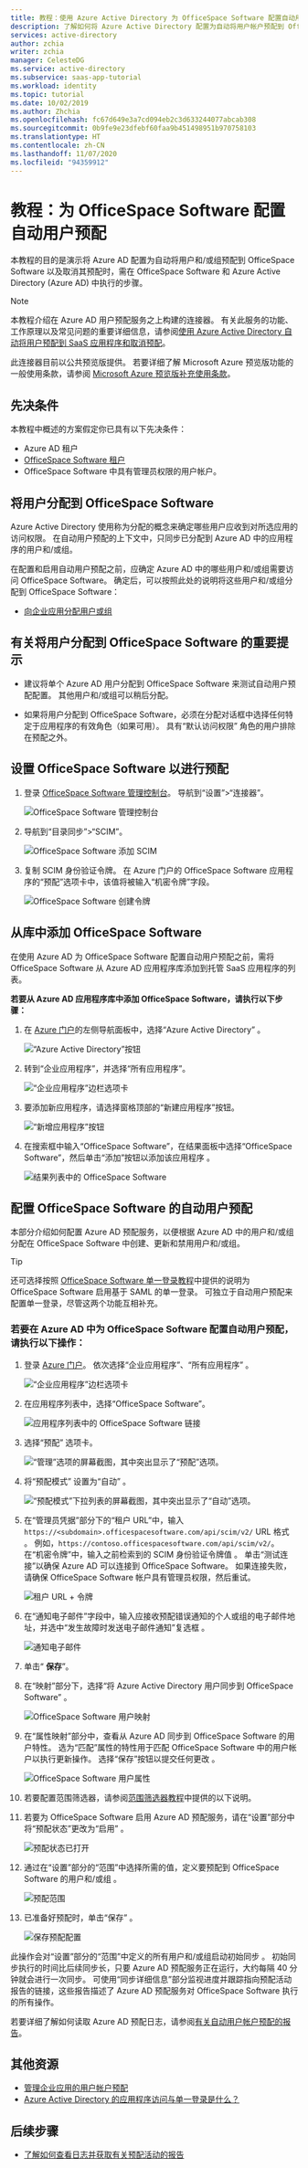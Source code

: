 ```yaml
---
title: 教程：使用 Azure Active Directory 为 OfficeSpace Software 配置自动用户预配 | Microsoft Docs
description: 了解如何将 Azure Active Directory 配置为自动将用户帐户预配到 OfficeSpace Software 和取消其预配。
services: active-directory
author: zchia
writer: zchia
manager: CelesteDG
ms.service: active-directory
ms.subservice: saas-app-tutorial
ms.workload: identity
ms.topic: tutorial
ms.date: 10/02/2019
ms.author: Zhchia
ms.openlocfilehash: fc67d649e3a7cd094eb2c3d633244077abcab308
ms.sourcegitcommit: 0b9fe9e23dfebf60faa9b451498951b970758103
ms.translationtype: HT
ms.contentlocale: zh-CN
ms.lasthandoff: 11/07/2020
ms.locfileid: "94359912"
---
```

# <a name="tutorial-configure-officespace-software-for-automatic-user-provisioning"></a>教程：为 OfficeSpace Software 配置自动用户预配

本教程的目的是演示将 Azure AD 配置为自动将用户和/或组预配到 OfficeSpace Software 以及取消其预配时，需在 OfficeSpace Software 和 Azure Active Directory (Azure AD) 中执行的步骤。

> [!NOTE]
> 本教程介绍在 Azure AD 用户预配服务之上构建的连接器。 有关此服务的功能、工作原理以及常见问题的重要详细信息，请参阅[使用 Azure Active Directory 自动将用户预配到 SaaS 应用程序和取消预配](../app-provisioning/user-provisioning.md)。
>
> 此连接器目前以公共预览版提供。 若要详细了解 Microsoft Azure 预览版功能的一般使用条款，请参阅 [Microsoft Azure 预览版补充使用条款](https://azure.microsoft.com/support/legal/preview-supplemental-terms/)。

## <a name="prerequisites"></a>先决条件

本教程中概述的方案假定你已具有以下先决条件：

* Azure AD 租户
* [OfficeSpace Software 租户](https://www.officespacesoftware.com/)
* OfficeSpace Software 中具有管理员权限的用户帐户。

## <a name="assigning-users-to-officespace-software"></a>将用户分配到 OfficeSpace Software

Azure Active Directory 使用称为分配的概念来确定哪些用户应收到对所选应用的访问权限。 在自动用户预配的上下文中，只同步已分配到 Azure AD 中的应用程序的用户和/或组。

在配置和启用自动用户预配之前，应确定 Azure AD 中的哪些用户和/或组需要访问 OfficeSpace Software。 确定后，可以按照此处的说明将这些用户和/或组分配到 OfficeSpace Software：
* [向企业应用分配用户或组](../manage-apps/assign-user-or-group-access-portal.md)

## <a name="important-tips-for-assigning-users-to-officespace-software"></a>有关将用户分配到 OfficeSpace Software 的重要提示

* 建议将单个 Azure AD 用户分配到 OfficeSpace Software 来测试自动用户预配配置。 其他用户和/或组可以稍后分配。

* 如果将用户分配到 OfficeSpace Software，必须在分配对话框中选择任何特定于应用程序的有效角色（如果可用）。 具有“默认访问权限”  角色的用户排除在预配之外。

## <a name="set-up-officespace-software-for-provisioning"></a>设置 OfficeSpace Software 以进行预配

1. 登录 [OfficeSpace Software 管理控制台](https://support.officespacesoftware.com/hc)。 导航到“设置”>“连接器”。

    ![OfficeSpace Software 管理控制台](media/officespace-software-provisioning-tutorial/settings.png)

2.  导航到“目录同步”>“SCIM”。

    ![OfficeSpace Software 添加 SCIM](media/officespace-software-provisioning-tutorial/scim.png)

3.  复制 SCIM 身份验证令牌。 在 Azure 门户的 OfficeSpace Software 应用程序的“预配”选项卡中，该值将被输入“机密令牌”字段。

    ![OfficeSpace Software 创建令牌](media/officespace-software-provisioning-tutorial/token.png)

## <a name="add-officespace-software-from-the-gallery"></a>从库中添加 OfficeSpace Software

在使用 Azure AD 为 OfficeSpace Software 配置自动用户预配之前，需将 OfficeSpace Software 从 Azure AD 应用程序库添加到托管 SaaS 应用程序的列表。

**若要从 Azure AD 应用程序库中添加 OfficeSpace Software，请执行以下步骤：**

1. 在 [Azure 门户](https://portal.azure.com)的左侧导航面板中，选择“Azure Active Directory” 。

    ![“Azure Active Directory”按钮](common/select-azuread.png)

2. 转到“企业应用程序”，并选择“所有应用程序”。 

    ![“企业应用程序”边栏选项卡](common/enterprise-applications.png)

3. 要添加新应用程序，请选择窗格顶部的“新建应用程序”按钮。

    ![“新增应用程序”按钮](common/add-new-app.png)

4. 在搜索框中输入“OfficeSpace Software”，在结果面板中选择“OfficeSpace Software”，然后单击“添加”按钮以添加该应用程序  。

    ![结果列表中的 OfficeSpace Software](common/search-new-app.png)

## <a name="configuring-automatic-user-provisioning-to-officespace-software"></a>配置 OfficeSpace Software 的自动用户预配 

本部分介绍如何配置 Azure AD 预配服务，以便根据 Azure AD 中的用户和/或组分配在 OfficeSpace Software 中创建、更新和禁用用户和/或组。

> [!TIP]
> 还可选择按照 [OfficeSpace Software 单一登录教程](./officespace-tutorial.md)中提供的说明为 OfficeSpace Software 启用基于 SAML 的单一登录。 可独立于自动用户预配来配置单一登录，尽管这两个功能互相补充。

### <a name="to-configure-automatic-user-provisioning-for-officespace-software-in-azure-ad"></a>若要在 Azure AD 中为 OfficeSpace Software 配置自动用户预配，请执行以下操作：

1. 登录 [Azure 门户](https://portal.azure.com)。 依次选择“企业应用程序”、“所有应用程序” 。

    ![“企业应用程序”边栏选项卡](common/enterprise-applications.png)

2. 在应用程序列表中，选择“OfficeSpace Software”。 

    ![应用程序列表中的 OfficeSpace Software 链接](common/all-applications.png)

3. 选择“预配”  选项卡。

    ![“管理”选项的屏幕截图，其中突出显示了“预配”选项。](common/provisioning.png)

4. 将“预配模式”  设置为“自动”  。

    ![“预配模式”下拉列表的屏幕截图，其中突出显示了“自动”选项。](common/provisioning-automatic.png)

5. 在“管理员凭据”部分下的“租户 URL”中，输入 `https://<subdomain>.officespacesoftware.com/api/scim/v2/` URL 格式 。 例如，`https://contoso.officespacesoftware.com/api/scim/v2/`。 在“机密令牌”中，输入之前检索到的 SCIM 身份验证令牌值 。 单击“测试连接”以确保 Azure AD 可以连接到 OfficeSpace Software。 如果连接失败，请确保 OfficeSpace Software 帐户具有管理员权限，然后重试。

    ![租户 URL + 令牌](common/provisioning-testconnection-tenanturltoken.png)

6. 在“通知电子邮件”字段中，输入应接收预配错误通知的个人或组的电子邮件地址，并选中“发生故障时发送电子邮件通知”复选框 。

    ![通知电子邮件](common/provisioning-notification-email.png)

7. 单击“ **保存**”。

8. 在“映射”部分下，选择“将 Azure Active Directory 用户同步到 OfficeSpace Software” 。

    ![OfficeSpace Software 用户映射](media/officespace-software-provisioning-tutorial/usermappings.png)

9. 在“属性映射”部分中，查看从 Azure AD 同步到 OfficeSpace Software 的用户特性。 选为“匹配”属性的特性用于匹配 OfficeSpace Software 中的用户帐户以执行更新操作。 选择“保存”按钮以提交任何更改  。

    ![OfficeSpace Software 用户属性](media/officespace-software-provisioning-tutorial/userattributes.png)

11. 若要配置范围筛选器，请参阅[范围筛选器教程](../app-provisioning/define-conditional-rules-for-provisioning-user-accounts.md)中提供的以下说明。

12. 若要为 OfficeSpace Software 启用 Azure AD 预配服务，请在“设置”部分中将“预配状态”更改为“启用”  。

    ![预配状态已打开](common/provisioning-toggle-on.png)

13. 通过在“设置”部分的“范围”中选择所需的值，定义要预配到 OfficeSpace Software 的用户和/或组 。

    ![预配范围](common/provisioning-scope.png)

14. 已准备好预配时，单击“保存”  。

    ![保存预配配置](common/provisioning-configuration-save.png)

此操作会对“设置”部分的“范围”中定义的所有用户和/或组启动初始同步   。 初始同步执行的时间比后续同步长，只要 Azure AD 预配服务正在运行，大约每隔 40 分钟就会进行一次同步。 可使用“同步详细信息”部分监视进度并跟踪指向预配活动报告的链接，这些报告描述了 Azure AD 预配服务对 OfficeSpace Software 执行的所有操作。

若要详细了解如何读取 Azure AD 预配日志，请参阅[有关自动用户帐户预配的报告](../app-provisioning/check-status-user-account-provisioning.md)。

## <a name="additional-resources"></a>其他资源

* [管理企业应用的用户帐户预配](../app-provisioning/configure-automatic-user-provisioning-portal.md)
* [Azure Active Directory 的应用程序访问与单一登录是什么？](../manage-apps/what-is-single-sign-on.md)

## <a name="next-steps"></a>后续步骤

* [了解如何查看日志并获取有关预配活动的报告](../app-provisioning/check-status-user-account-provisioning.md)